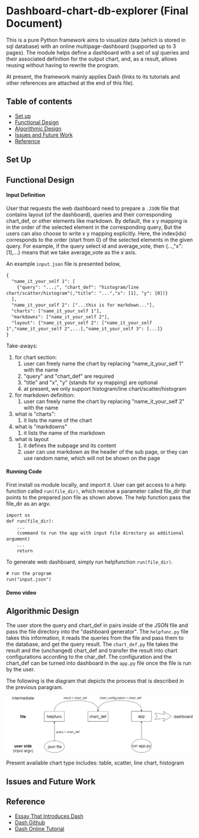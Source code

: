 # Dashboard-chart-db-explorer (Final Document)
This is a pure Python framework aims to visualize data (which is stored in sql database) with an online multipage-dashboard (supported up to 3 pages). The module helps define a dashboard with a set of sql queries and their associated definition for the output chart, and, as a result, allows reusing without having to rewrite the program.   

At present, the framework mainly applies Dash (links to its tutorials and other references are attached at the end of this file). 

## Table of contents
* [Set up](#Set-up)
* [Functional Design](#Functional-Design)
* [Algorithmic Design](#Algorithmic-Design)
* [Issues and Future Work](#Issues-and-Future-Work)
* [Reference](#Reference)

## Set Up

## Functional Design
#### Input Definition 

User that requests the web dashboard need to prepare a `.JSON` file that contains layout (of the dashboard), queries and their corresponding chart_def, or other elements like markdown. By default, the x y mapping is in the order of the selected element in the corresponding query, But the users can also choose to write x y mapping explicitly. Here, the index(idx) corresponds to the order (start from 0) of the selected elements in the given query. For example, if the query select id and average_vote, then {...,"x":[1],...} means that we take average_vote as the x axis.   

An example `input.json` file is presented below,
```
{
  "name_it_your_self 1": [
    {"query": "...;", "chart_def": "histogram/line chart/scatter/histogram"(,"title": "...","x": [1], "y": [0])}
  ],
  "name_it_your_self 2": ["...this is for markdown..."],
  "charts": ["name_it_your_self 1"],
  "markdowns": ["name_it_your_self 2"],
  "layout": {"name_it_your_self 2": ["name_it_your_self 1","name_it_your_self 2",...],"name_it_your_self 3": [...]}
}

```
Take-aways:
1. for chart section: 
	1) user can freely name the chart by replacing "name_it_your_self 1" with the name
	2) "query" and "chart_def" are required
	3) "title" and "x", "y" (stands for xy mapping) are optional
	4) at present, we only support histogram/line chart/scatter/histogram 
2. for markdown definition:
	1) user can freely name the chart by replacing "name_it_your_self 2" with the name
3. what is "charts":
	1) it lists the name of the chart 
4. what is "markdowns"
	1) it lists the name of the markdown
5. what is layout
	1) it defines the subpage and its content
	2) user can use markdown as the header of the sub page, or they can use random name, which will not be shown on the page


#### Running Code   

First install os module locally, and import it. User can get access to a help function called `run(file_dir)`, which receive a parameter called file_dir that points to the prepared json file as shown above. The help function pass the file_dir as an argv.  

```
import os
def run(file_dir): 
    ...
    (command to run the app with input file directory as additional argument)
    ...
    return
```
To generate web dashboard, simply run helpfunction `run(file_dir)`.
```
# run the program
run("input.json") 
```

#### Demo video

## Algorithmic Design
The user store the query and chart_def in pairs inside of the JSON file and pass the file directory into the "dashboard generator". The `helpfunc.py` file takes this information, it reads the queries from the file and pass them to the database, and get the query result. The `chart_def.py` file takes the result and the (unchanged) chart_def and transfer the result into chart configurations according to the char_def. The configuration and the chart_def can be turned into dashboard in the `app.py` file once the file is run by the user.

The following is the diagram that depicts the process that is described in the previous paragram.

![This is an image](/algorithm_diagram.png)

Present available chart type includes: table, scatter, line chart, histogram

## Issues and Future Work

## Reference
* [Essay That Introduces Dash](https://medium.com/plotly/introducing-dash-5ecf7191b503)
* [Dash Github](https://github.com/plotly/dash/)
* [Dash Online Tutorial](https://dash.plotly.com/)


